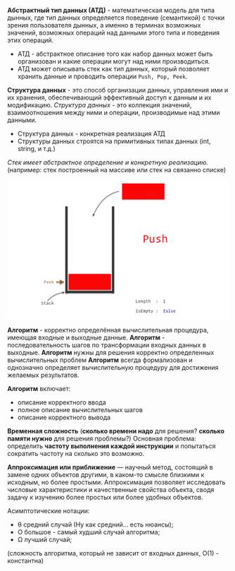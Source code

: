 **Абстрактный тип данных (АТД)** - математическая модель для типа дынных, где тип данных определяется поведение (семантикой) с точки зрения пользователя дынных, а именно в терминах возможных значений, возможных операций над данными этого типа и поведения этих операций.
- АТД - абстрактное описание того как набор данных может быть организован и какие операции могут над ними производиться.
- АТД может описывать стек как тип данных, который позволяет хранить данные и проводить операции ``` Push, Pop, Peek ```.

**Структура данных** - это способ организации данных, управления ими и их хранения, обеспечивающий эффективный доступ к данным и их модификацию.
_Структура данных_ - это коллекция значений, взаимоотношения между ними и операции, производимые над этими данными.
- Структура данных - конкретная реализация АТД
- Структуры данных строятся на примитивных типах данных (int, string, и т.д.)

*Стек имеет абстрактное определение и конкретную реализацию.* (например: стек построенный на массиве или стек на связанно списке)

![Stack](./Images/Stack.gif "Stack")

**Алгоритм** - корректно определённая вычислительная процедура, имеющая входные и выходные данные.
**Алгоритм** - последовательность шагов по трансформации входных данных в выходные.
**Алгоритм** нужны для решения корректно определенных вычислительных проблем
**Алгоритм** всегда формализован и однозначно определяет вычислительную процедуру для достижения желаемых результатов.

**Алгоритм** включает:
- описание корректного ввода
- полное описание вычислительных шагов
- описание корректного вывода

**Временная сложность**
(**сколько времени надо** для решения? **сколько памяти нужно** для решения проблемы?)
Основная проблема: определить **частоту выполнения каждой инструкции** и попытаться сократить частоту на сколько это возможно.

**Аппроксимация или приближение** — научный метод, состоящий в замене одних объектов другими, в каком-то смысле близкими к исходным, но более простыми. Аппроксимация позволяет исследовать числовые характеристики и качественные свойства объекта, сводя задачу к изучению более простых или более удобных объектов.

Асимптотические нотации:
- θ средний случай (Ну как средний... есть нюансы);  
- О большое - самый худший случай алгоритма;
- Ω лучший случай;

(сложность алгоритма, который не зависит от входных данных, O(1) - константна)